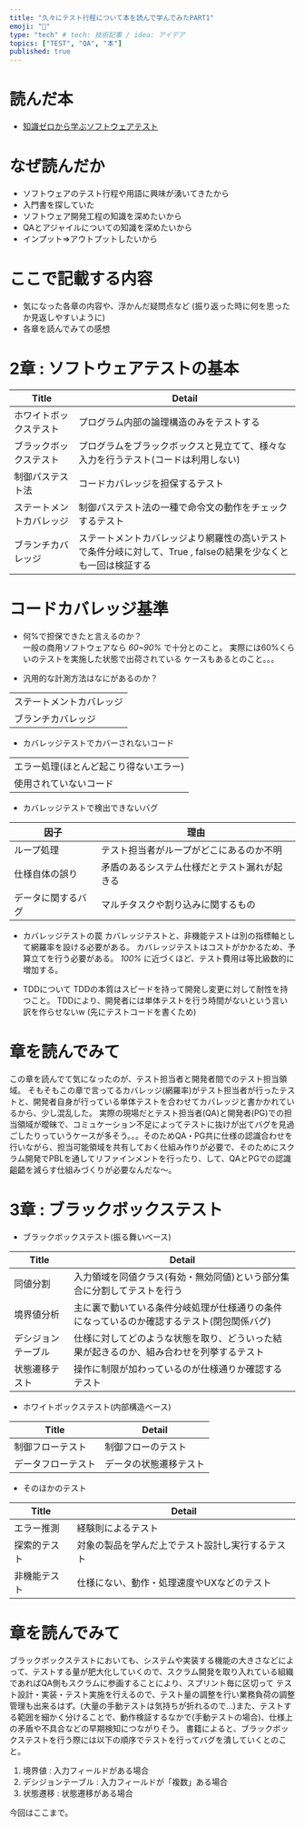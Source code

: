 ```yaml
---
title: "久々にテスト行程について本を読んで学んでみたPART1"
emoji: "🐙"
type: "tech" # tech: 技術記事 / idea: アイデア
topics: ["TEST", "QA", "本"]
published: true
---
```


# 読んだ本
* [知識ゼロから学ぶソフトウェアテスト](https://www.amazon.co.jp/dp/B00HQ7S5CA/ref=dp-kindle-redirect?_encoding=UTF8&btkr=1)  

# なぜ読んだか
* ソフトウェアのテスト行程や用語に興味が湧いてきたから
* 入門書を探していた
* ソフトウェア開発工程の知識を深めたいから
* QAとアジャイルについての知識を深めたいから
* インプット=>アウトプットしたいから


# ここで記載する内容
* 気になった各章の内容や、浮かんだ疑問点など
(振り返った時に何を思ったか見返しやすいように)
* 各章を読んでみての感想

# 2章 : ソフトウェアテストの基本 
|  Title  |  Detail  |
| ---- | ---- |
|  ホワイトボックステスト  |  プログラム内部の論理構造のみをテストする  |
|  ブラックボックステスト | プログラムをブラックボックスと見立てて、様々な入力を行うテスト(コードは利用しない)   |
|  制御パステスト法 |  コードカバレッジを担保するテスト  |
|  ステートメントカバレッジ |  制御パステスト法の一種で命令文の動作をチェックするテスト  |
| ブランチカバレッジ  | ステートメントカバレッジより網羅性の高いテストで条件分岐に対して、True , falseの結果を少なくとも一回は検証する  |  

# コードカバレッジ基準
* 何%で担保できたと言えるのか？  
一般の商用ソフトウェアなら *60~90%* で十分とのこと。
実際には60%くらいのテストを実施した状態で出荷されている
ケースもあるとのこと。。。


* 汎用的な計測方法はなにがあるのか？  

|   | 
| ---- |
| ステートメントカバレッジ  |  
|ブランチカバレッジ |

* カバレッジテストでカバーされないコード  

|   | 
| ---- |
| エラー処理(ほとんど起こり得ないエラー)  |  
|使用されていないコード |

* カバレッジテストで検出できないバグ  

| 因子 | 理由 |
| ---- | ---- |   
| ループ処理  | テスト担当者がループがどこにあるのか不明 |  
| 仕様自体の誤り | 矛盾のあるシステム仕様だとテスト漏れが起きる |  
| データに関するバグ | マルチタスクや割り込みに関するもの | 

* カバレッジテストの罠
カバレッジテストと、非機能テストは別の指標軸として網羅率を設ける必要がある。
カバレッジテストはコストがかかるため、予算立てを行う必要がある。
*100%* に近づくほど、テスト費用は等比級数的に増加する。

* TDDについて
TDDの本質はスピードを持って開発し変更に対して耐性を持つこと。
TDDにより、開発者には単体テストを行う時間がないという言い訳を作らせないw (先にテストコードを書くため) 

# 章を読んでみて
この章を読んでて気になったのが、テスト担当者と開発者間でのテスト担当領域。
そもそもこの章で言ってるカバレッジ(網羅率)がテスト担当者が行ったテストと、開発者自身が行っている単体テストを合わせてカバレッジと書かかれているから、少し混乱した。
実際の現場だとテスト担当者(QA)と開発者(PG)での担当領域が曖昧で、コミュケーション不足によってテストに抜けが出てバグを見過ごしたりっていうケースが多そう。。。そのためQA・PG共に仕様の認識合わせを行いながら、担当可能領域を共有しておく仕組み作りが必要で、そのためにスクラム開発でPBLを通してリファインメントを行ったり、して、QAとPGでの認識齟齬を減らす仕組みづくりが必要なんだな〜。


# 3章 : ブラックボックステスト

* ブラックボックステスト(振る舞いベース)  

|  Title  |  Detail  |
| ---- | ---- |
|  同値分割  | 入力領域を同値クラス(有効・無効同値)という部分集合に分割してテストを行う |
|  境界値分析 | 主に裏で動いている条件分岐処理が仕様通りの条件になっているのか確認するテスト(閉包関係バグ) |
|  デシジョンテーブル | 仕様に対してどのような状態を取り、どういった結果が起きるのか、組み合わせを列挙するテスト |
|  状態遷移テスト | 操作に制限が加わっているのが仕様通りか確認するテスト |

* ホワイトボックステスト(内部構造ベース)

|  Title  |  Detail  |
| ---- | ---- |
| 制御フローテスト  |  制御フローのテスト  |
|  データフローテスト | データの状態遷移テスト   |

* そのほかのテスト

|  Title  |  Detail  |
| ---- | ---- |
| エラー推測  |  経験則によるテスト  |
| 探索的テスト | 対象の製品を学んだ上でテスト設計し実行するテスト |
| 非機能テスト | 仕様にない、動作・処理速度やUXなどのテスト   |

# 章を読んでみて
ブラックボックステストにおいても、システムや実装する機能の大きさなどによって、テストする量が肥大化していくので、スクラム開発を取り入れている組織であればQA側もスクラムに参画することにより、スプリント毎に区切って
テスト設計・実装・テスト実施を行えるので、テスト量の調整を行い業務負荷の調整管理も出来るはず。(大量の手動テストは気持ちが折れるので...)また、テストする範囲を細かく分けることで、動作検証するなかで(手動テストの場合)、仕様上の矛盾や不具合などの早期検知につながりそう。
書籍によると、ブラックボックステストを行う際には以下の順序でテストを行ってバグを潰していくとのこと。
1. 境界値 : 入力フィールドがある場合
2. デシジョンテーブル : 入力フィールドが「複数」ある場合
3. 状態遷移 : 状態遷移がある場合

今回はここまで。
